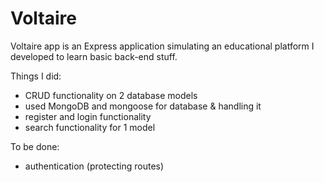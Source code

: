 # Voltaire

Voltaire app is an Express application simulating an educational platform
I developed to learn basic back-end stuff.

Things I did:

- CRUD functionality on 2 database models 
- used MongoDB and mongoose for database & handling it 
- register and login functionality
- search functionality for 1 model

To be done:

- authentication (protecting routes)
